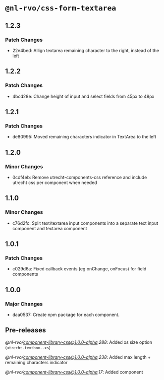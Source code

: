 # `@nl-rvo/css-form-textarea`

## 1.2.3

### Patch Changes

- 22e4bed: Allign textarea remaining character to the right, instead of the left

## 1.2.2

### Patch Changes

- 4bcd28e: Change height of input and select fields from 45px to 48px

## 1.2.1

### Patch Changes

- de80995: Moved remaining characters indicator in TextArea to the left

## 1.2.0

### Minor Changes

- 0cdf4eb: Remove utrecht-components-css reference and include utrecht css per component when needed

## 1.1.0

### Minor Changes

- c76d2fc: Split text/textarea input components into a separate text input component and textarea component

## 1.0.1

### Patch Changes

- c029d6a: Fixed callback events (eg onChange, onFocus) for field components

## 1.0.0

### Major Changes

- daa0537: Create npm package for each component.

## Pre-releases

_@nl-rvo/component-library-css@1.0.0-alpha.288_:
Added xs size option (`utrecht-textbox--xs`)

_@nl-rvo/component-library-css@1.0.0-alpha.238_:
Added max length + remaining characters indicator

_@nl-rvo/component-library-css@1.0.0-alpha.17_:
Added component
